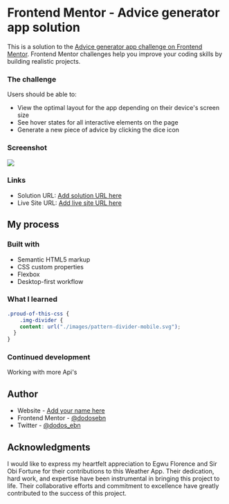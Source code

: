 # Frontend Mentor - Advice generator app solution

This is a solution to the [Advice generator app challenge on Frontend Mentor](https://www.frontendmentor.io/challenges/advice-generator-app-QdUG-13db). Frontend Mentor challenges help you improve your coding skills by building realistic projects.


### The challenge

Users should be able to:

- View the optimal layout for the app depending on their device's screen size
- See hover states for all interactive elements on the page
- Generate a new piece of advice by clicking the dice icon

### Screenshot

![](./design/desktop-preview.jpg.jpg)


### Links

- Solution URL: [Add solution URL here](https://your-solution-url.com)
- Live Site URL: [Add live site URL here](https://your-live-site-url.com)

## My process

### Built with

- Semantic HTML5 markup
- CSS custom properties
- Flexbox
- Desktop-first workflow


### What I learned

```css
.proud-of-this-css {
    .img-divider {
    content: url("./images/pattern-divider-mobile.svg");
  }
}
```


### Continued development

Working with more Api's



## Author

- Website - [Add your name here](https://www.your-site.com)
- Frontend Mentor - [@dodosebn](https://www.frontendmentor.io/profile/dodosebn)
- Twitter - [@dodos_ebn](https://www.twitter.com/dodos_ebn)

## Acknowledgments

I would like to express my heartfelt appreciation to Egwu Florence and Sir Obi Fortune for their contributions to this Weather App. Their dedication, hard work, and expertise have been instrumental in bringing this project to life. Their collaborative efforts and commitment to excellence have greatly contributed to the success of this project.



